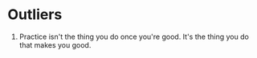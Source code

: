 # Outliers

1. Practice isn't the thing you do once you're good. It's the thing you do that makes you good.
